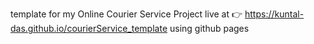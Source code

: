 template for my Online Courier Service Project
live at 👉 https://kuntal-das.github.io/courierService_template using github pages